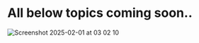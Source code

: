 # All below topics coming soon..

![Screenshot 2025-02-01 at 03 02 10](https://github.com/user-attachments/assets/b825fc19-a872-4b88-bfb3-a3d0aaa4529b)
